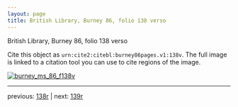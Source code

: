 ```yaml
---
layout: page
title: British Library, Burney 86, folio 138 verso
---
```


British Library, Burney 86, folio 138 verso

Cite this object as `urn:cite2:citebl:burney86pages.v1:138v`.  The full image is linked to a citation tool you can use to cite regions of the image.

[![burney_ms_86_f138v](http://www.homermultitext.org/iipsrv?IIIF=/project/homer/pyramidal/deepzoom/citebl/burney86imgs/v1/burney_ms_86_f138v.tif/full/800,/0/default.jpg)](http://www.homermultitext.org/ict2/?urn=urn:cite2:citebl:burney86imgs.v1:burney_ms_86_f138v) 

---

previous:  [138r](../138r/) | next: [139r](../139r/)